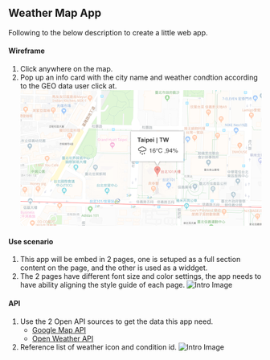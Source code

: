 ## Weather Map App

Following to the below description to create a little web app.

#### Wireframe
1. Click anywhere on the map.
2. Pop up an info card with the city name and weather condtion according to the GEO data user click at.
![Intro Image](/images/intro-01.png "Intro Image")

#### Use scenario
1. This app will be embed in 2 pages, one is setuped as a full section content on the page, and the other is used as a widdget. 
2. The 2 pages have different font size and color settings, the app needs to have ability aligning the style guide of each page.
![Intro Image](/images/intro-02.png "Intro Image")

#### API
1. Use the 2 Open API sources to get the data this app need.
   * [Google Map API](https://developers.google.com/maps/documentation)
   * [Open Weather API](https://openweathermap.org/current)
2. Reference list of weather icon and condition id. 
![Intro Image](/images/intro-02.png "Intro Image")
